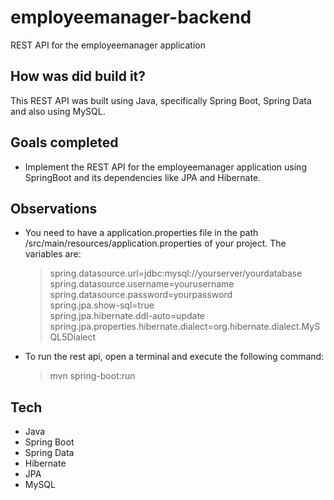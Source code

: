 # employeemanager-backend
REST API for the employeemanager application

## How was did build it?
This REST API was built using Java, specifically Spring Boot, Spring Data and also using MySQL.

## Goals completed
* Implement the REST API for the employeemanager application using SpringBoot and its dependencies like JPA and Hibernate.

## Observations
* You need to have a application.properties file in the path /src/main/resources/application.properties of your project. The variables are:  
    > spring.datasource.url=jdbc:mysql://yourserver/yourdatabase  
    > spring.datasource.username=yourusername    
    > spring.datasource.password=yourpassword    
    > spring.jpa.show-sql=true    
    > spring.jpa.hibernate.ddl-auto=update    
    > spring.jpa.properties.hibernate.dialect=org.hibernate.dialect.MySQL5Dialect  

* To run the rest api, open a terminal and execute the following command:  
    > mvn spring-boot:run  

## Tech
* Java
* Spring Boot
* Spring Data
* Hibernate
* JPA
* MySQL